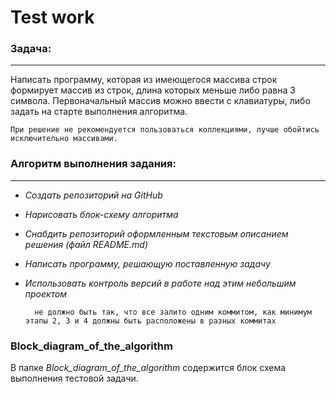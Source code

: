 # Test work

### **Задача**:
___
Написать программу, которая из имеющегося массива строк формирует массив из строк, длина которых меньше либо равна 3 символа. Первоначальный массив можно ввести с клавиатуры, либо задать на старте выполнения алгоритма. 

    При решение не рекомендуется пользоваться коллекциями, лучше обойтись исключительно массивами.


### **Алгоритм выполнения задания:**
___
* *Создать репозиторий на GitHub*
* *Нарисовать блок-схему алгоритма*
* *Снабдить репозиторий оформленным текстовым описанием решения (файл README.md)*
* *Написать программу, решающую поставленную задачу*
* *Использовать контроль версий в работе над этим небольшим проектом*
  
        не должно быть так, что все залито одним коммитом, как минимум этапы 2, 3 и 4 должны быть расположены в разных коммитах

### **Block_diagram_of_the_algorithm**

В папке *Block_diagram_of_the_algorithm* содержится блок схема выполнения тестовой задачи.